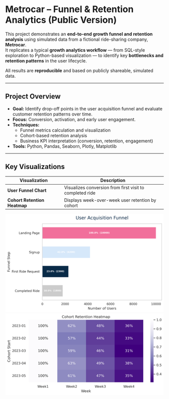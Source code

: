 # Metrocar – Funnel & Retention Analytics (Public Version)

This project demonstrates an **end-to-end growth funnel and retention analysis** using simulated data from a fictional ride-sharing company, **Metrocar**.  
It replicates a typical **growth analytics workflow** — from SQL-style exploration to Python-based visualization — to identify key **bottlenecks and retention patterns** in the user lifecycle.

All results are **reproducible** and based on publicly shareable, simulated data.

---

## Project Overview
- **Goal:** Identify drop-off points in the user acquisition funnel and evaluate customer retention patterns over time.  
- **Focus:** Conversion, activation, and early user engagement.  
- **Techniques:**  
  - Funnel metrics calculation and visualization  
  - Cohort-based retention analysis  
  - Business KPI interpretation (conversion, retention, engagement)  
- **Tools:** Python, Pandas, Seaborn, Plotly, Matplotlib

---

## Key Visualizations

| Visualization | Description |
|----------------|-------------|
| **User Funnel Chart** | Visualizes conversion from first visit to completed ride |
| **Cohort Retention Heatmap** | Displays week-over-week user retention by cohort |

![Funnel Chart](reports/funnel_plot.png)
![Retention Heatmap](reports/retention_heatmap.png)
